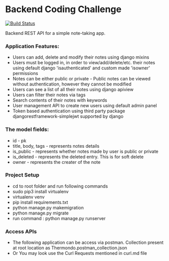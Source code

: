 # Backend Coding Challenge

[![Build Status](https://github.com/Thermondo/backend-code-challenge/actions/workflows/main.yml/badge.svg?event=push)](https://github.com/Thermondo/backend-code-challenge/actions)

Backend REST API for a simple note-taking app.


### Application Features:
* Users can add, delete and modify their notes using django mixins
* Users must be logged in, in order to view/add/delete/etc. their notes using default django 'isauthenticated' and custom made 'isowner' permissions
* Notes can be either public or private - Public notes can be viewed without authentication, however they cannot be modified
* Users can see a list of all their notes using django apiview
* Users can filter their notes via tags
* Search contents of their notes with keywords
* User management API to create new users using default admin panel
* Token based authentication using third party package djangorestframework-simplejwt supported by django

### The model fields:
* id - pk
* title, body, tags - represents notes details
* is_public - represents whether notes made by user is public or private
* is_deleted - represents the deleted entry. This is for soft delete
* owner - represents the creater of the note

### Project Setup
* cd to root folder and run following commands
* sudo pip3 install virtualenv
* virtualenv venv
* pip install requirements.txt
* python manage.py makemigration
* python manage.py migrate
* run command : python manage.py runserver

### Access APIs
* The following application can be access via postman. Collection present at root location as Thermondo.postman_collection.json 
* Or You may look use the Curl Requests mentioned in curl.md file 
